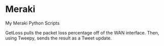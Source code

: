 # Meraki
My Meraki Python Scripts

GetLoss pulls the packet loss percentage off of the WAN interface.
Then, using Tweepy, sends the result as a Tweet update.
